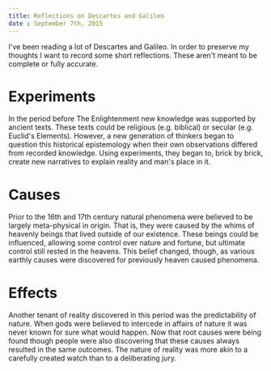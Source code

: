 ```yaml
---
title: Reflections on Descartes and Galileo
date : September 7th, 2015
---
```

I've been reading a lot of Descartes and Galileo. In order to preserve my thoughts I want to record some short reflections. These aren't meant to be complete or fully accurate.

# Experiments #
In the period before The Enlightenment new knowledge was supported by ancient texts. These texts could be religious (e.g. biblical) or secular (e.g. Euclid's Elements). However, a new generation of thinkers began to question this historical epistemology when their own observations differed from recorded knowledge. Using experiments, they began to, brick by brick, create new narratives to explain reality and man's place in it.

# Causes #
Prior to the 16th and 17th century natural phenomena were believed to be largely meta-physical in origin. That is, they were caused by the whims of heavenly beings that lived outside of our existence. These beings could be influenced, allowing some control over nature and fortune, but ultimate control still rested in the heavens. This belief changed, though, as various earthly causes were discovered for previously heaven caused phenomena. 

# Effects #
Another tenant of reality discovered in this period was the predictability of nature. When gods were believed to intercede in affairs of nature it was never known for sure what would happen. Now that root causes were being found though people were also discovering that these causes always resulted in the same outcomes. The nature of reality was more akin to a carefully created watch than to a deliberating jury.
